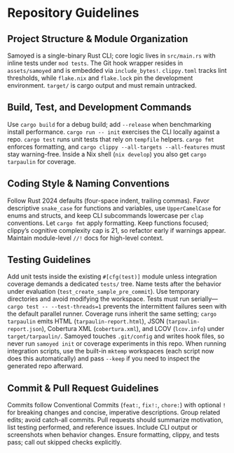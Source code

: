 # Repository Guidelines

## Project Structure & Module Organization
Samoyed is a single-binary Rust CLI; core logic lives in `src/main.rs` with inline tests under `mod tests`. The Git hook wrapper resides in `assets/samoyed` and is embedded via `include_bytes!`. `clippy.toml` tracks lint thresholds, while `flake.nix` and `flake.lock` pin the development environment. `target/` is cargo output and must remain untracked.

## Build, Test, and Development Commands
Use `cargo build` for a debug build; add `--release` when benchmarking install performance. `cargo run -- init` exercises the CLI locally against a repo. `cargo test` runs unit tests that rely on `tempfile` helpers. `cargo fmt` enforces formatting, and `cargo clippy --all-targets --all-features` must stay warning-free. Inside a Nix shell (`nix develop`) you also get `cargo tarpaulin` for coverage.

## Coding Style & Naming Conventions
Follow Rust 2024 defaults (four-space indent, trailing commas). Favor descriptive `snake_case` for functions and variables, use `UpperCamelCase` for enums and structs, and keep CLI subcommands lowercase per `clap` conventions. Let `cargo fmt` apply formatting. Keep functions focused; clippy’s cognitive complexity cap is 21, so refactor early if warnings appear. Maintain module-level `//!` docs for high-level context.

## Testing Guidelines
Add unit tests inside the existing `#[cfg(test)]` module unless integration coverage demands a dedicated `tests/` tree. Name tests after the behavior under evaluation (`test_create_sample_pre_commit`). Use temporary directories and avoid modifying the workspace. Tests must run serially—`cargo test -- --test-threads=1` prevents the intermittent failures seen with the default parallel runner. Coverage runs inherit the same setting; `cargo tarpaulin` emits HTML (`tarpaulin-report.html`), JSON (`tarpaulin-report.json`), Cobertura XML (`cobertura.xml`), and LCOV (`lcov.info`) under `target/tarpaulin/`. Samoyed touches `.git/config` and writes hook files, so never run `samoyed init` or coverage experiments in this repo. When running integration scripts, use the built-in `mktemp` workspaces (each script now does this automatically) and pass `--keep` if you need to inspect the generated repo afterward.

## Commit & Pull Request Guidelines
Commits follow Conventional Commits (`feat:`, `fix!:`, `chore:`) with optional `!` for breaking changes and concise, imperative descriptions. Group related edits; avoid catch-all commits. Pull requests should summarize motivation, list testing performed, and reference issues. Include CLI output or screenshots when behavior changes. Ensure formatting, clippy, and tests pass; call out skipped checks explicitly.
